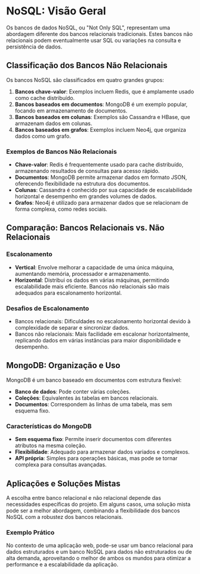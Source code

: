# NoSQL: Visão Geral

Os bancos de dados NoSQL, ou "Not Only SQL", representam uma abordagem diferente dos bancos relacionais tradicionais. Estes bancos não relacionais podem eventualmente usar SQL ou variações na consulta e persistência de dados.

## Classificação dos Bancos Não Relacionais

Os bancos NoSQL são classificados em quatro grandes grupos:

1. **Bancos chave-valor**: Exemplos incluem Redis, que é amplamente usado como cache distribuído.
2. **Bancos baseados em documentos**: MongoDB é um exemplo popular, focando em armazenamento de documentos.
3. **Bancos baseados em colunas**: Exemplos são Cassandra e HBase, que armazenam dados em colunas.
4. **Bancos baseados em grafos**: Exemplos incluem Neo4j, que organiza dados como um grafo.

### Exemplos de Bancos Não Relacionais

- **Chave-valor**: Redis é frequentemente usado para cache distribuído, armazenando resultados de consultas para acesso rápido.
- **Documentos**: MongoDB permite armazenar dados em formato JSON, oferecendo flexibilidade na estrutura dos documentos.
- **Colunas**: Cassandra é conhecido por sua capacidade de escalabilidade horizontal e desempenho em grandes volumes de dados.
- **Grafos**: Neo4j é utilizado para armazenar dados que se relacionam de forma complexa, como redes sociais.

## Comparação: Bancos Relacionais vs. Não Relacionais

### Escalonamento

- **Vertical**: Envolve melhorar a capacidade de uma única máquina, aumentando memória, processador e armazenamento.
- **Horizontal**: Distribui os dados em várias máquinas, permitindo escalabilidade mais eficiente. Bancos não relacionais são mais adequados para escalonamento horizontal.

### Desafios de Escalonamento

- Bancos relacionais: Dificuldades no escalonamento horizontal devido à complexidade de separar e sincronizar dados.
- Bancos não relacionais: Mais facilidade em escalonar horizontalmente, replicando dados em várias instâncias para maior disponibilidade e desempenho.

## MongoDB: Organização e Uso

MongoDB é um banco baseado em documentos com estrutura flexível:

- **Banco de dados**: Pode conter várias coleções.
- **Coleções**: Equivalentes às tabelas em bancos relacionais.
- **Documentos**: Correspondem às linhas de uma tabela, mas sem esquema fixo.

### Características do MongoDB

- **Sem esquema fixo**: Permite inserir documentos com diferentes atributos na mesma coleção.
- **Flexibilidade**: Adequado para armazenar dados variados e complexos.
- **API própria**: Simples para operações básicas, mas pode se tornar complexa para consultas avançadas.

## Aplicações e Soluções Mistas

A escolha entre banco relacional e não relacional depende das necessidades específicas do projeto. Em alguns casos, uma solução mista pode ser a melhor abordagem, combinando a flexibilidade dos bancos NoSQL com a robustez dos bancos relacionais.

### Exemplo Prático

No contexto de uma aplicação web, pode-se usar um banco relacional para dados estruturados e um banco NoSQL para dados não estruturados ou de alta demanda, aproveitando o melhor de ambos os mundos para otimizar a performance e a escalabilidade da aplicação.

